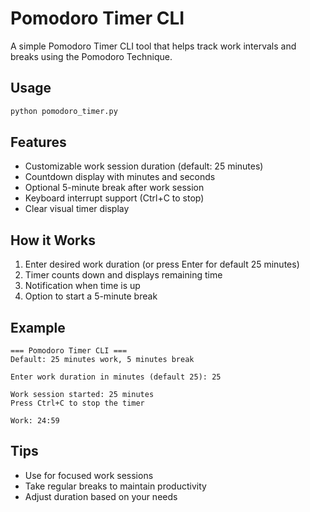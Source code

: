 # Pomodoro Timer CLI

A simple Pomodoro Timer CLI tool that helps track work intervals and breaks using the Pomodoro Technique.

## Usage

```bash
python pomodoro_timer.py
```

## Features

- Customizable work session duration (default: 25 minutes)
- Countdown display with minutes and seconds
- Optional 5-minute break after work session
- Keyboard interrupt support (Ctrl+C to stop)
- Clear visual timer display

## How it Works

1. Enter desired work duration (or press Enter for default 25 minutes)
2. Timer counts down and displays remaining time
3. Notification when time is up
4. Option to start a 5-minute break

## Example

```
=== Pomodoro Timer CLI ===
Default: 25 minutes work, 5 minutes break

Enter work duration in minutes (default 25): 25

Work session started: 25 minutes
Press Ctrl+C to stop the timer

Work: 24:59
```

## Tips

- Use for focused work sessions
- Take regular breaks to maintain productivity
- Adjust duration based on your needs
